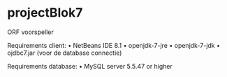 # projectBlok7
ORF voorspeller

Requirements client:
•	NetBeans IDE 8.1
•	openjdk-7-jre
•	openjdk-7-jdk
•	ojdbc7.jar (voor de database connectie)

Requirements database:
•	MySQL server 5.5.47 or higher
